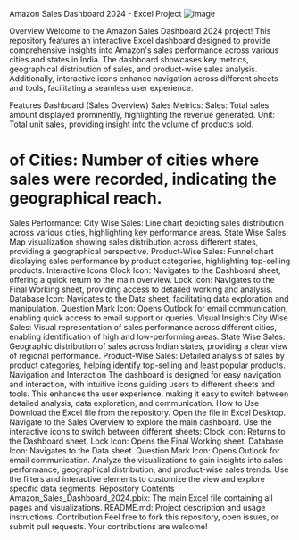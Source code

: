 Amazon Sales Dashboard 2024 - Excel Project
![image](https://github.com/user-attachments/assets/8c06245b-85c4-401c-8578-f3e60e6ebeb5)

Overview
Welcome to the Amazon Sales Dashboard 2024 project! This repository features an interactive Excel dashboard designed to provide comprehensive insights into Amazon's sales performance across various cities and states in India. The dashboard showcases key metrics, geographical distribution of sales, and product-wise sales analysis. Additionally, interactive icons enhance navigation across different sheets and tools, facilitating a seamless user experience.

Features
Dashboard (Sales Overview)
Sales Metrics:
Sales: Total sales amount displayed prominently, highlighting the revenue generated.
Unit: Total unit sales, providing insight into the volume of products sold.
# of Cities: Number of cities where sales were recorded, indicating the geographical reach.
Sales Performance:
City Wise Sales: Line chart depicting sales distribution across various cities, highlighting key performance areas.
State Wise Sales: Map visualization showing sales distribution across different states, providing a geographical perspective.
Product-Wise Sales: Funnel chart displaying sales performance by product categories, highlighting top-selling products.
Interactive Icons
Clock Icon: Navigates to the Dashboard sheet, offering a quick return to the main overview.
Lock Icon: Navigates to the Final Working sheet, providing access to detailed working and analysis.
Database Icon: Navigates to the Data sheet, facilitating data exploration and manipulation.
Question Mark Icon: Opens Outlook for email communication, enabling quick access to email support or queries.
Visual Insights
City Wise Sales: Visual representation of sales performance across different cities, enabling identification of high and low-performing areas.
State Wise Sales: Geographic distribution of sales across Indian states, providing a clear view of regional performance.
Product-Wise Sales: Detailed analysis of sales by product categories, helping identify top-selling and least popular products.
Navigation and Interaction
The dashboard is designed for easy navigation and interaction, with intuitive icons guiding users to different sheets and tools. This enhances the user experience, making it easy to switch between detailed analysis, data exploration, and communication.
How to Use
Download the Excel file from the repository.
Open the file in Excel Desktop.
Navigate to the Sales Overview  to explore the main dashboard.
Use the interactive icons to switch between different sheets:
Clock Icon: Returns to the Dashboard sheet.
Lock Icon: Opens the Final Working sheet.
Database Icon: Navigates to the Data sheet.
Question Mark Icon: Opens Outlook for email communication.
Analyze the visualizations to gain insights into sales performance, geographical distribution, and product-wise sales trends.
Use the filters and interactive elements to customize the view and explore specific data segments.
Repository Contents
Amazon_Sales_Dashboard_2024.pbix: The main Excel file containing all pages and visualizations.
README.md: Project description and usage instructions.
Contribution
Feel free to fork this repository, open issues, or submit pull requests. Your contributions are welcome!
